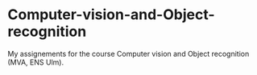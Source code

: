 # Computer-vision-and-Object-recognition

My assignements for the course Computer vision and Object recognition (MVA, ENS Ulm).
